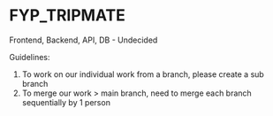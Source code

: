 # FYP_TRIPMATE

Frontend, Backend, API, DB - Undecided

Guidelines:
1. To work on our individual work from a branch, please create a sub branch
2. To merge our work > main branch, need to merge each branch sequentially by 1 person